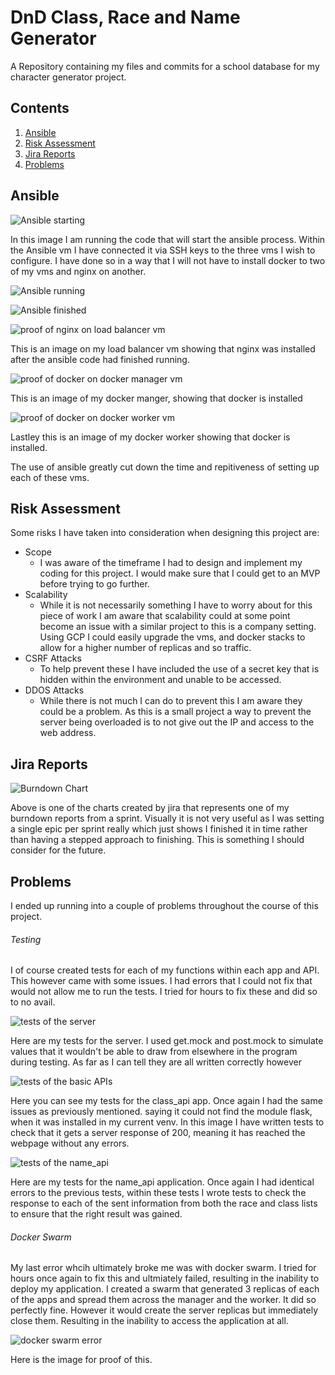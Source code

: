 # DnD Class, Race and Name Generator
A Repository containing my files and commits for a school database for my character generator project.

## Contents
1. [Ansible](#ansible)
2. [Risk Assessment](#riskassess)
3. [Jira Reports](#jirareports)
4. [Problems](#problems)


## Ansible <a name="ansible"></a>

![Ansible starting](/readme_images/ansible1.png)

In this image I am running the code that will start the ansible process. Within the Ansible vm I have connected it via SSH keys to the three vms I wish to configure. I have done so in a way that I will not have to install docker to two of my vms and nginx on another.


![Ansible running](/readme_images/ansible2.png)


![Ansible finished](/readme_images/ansible3.png)


![proof of nginx on load balancer vm](/readme_images/ansible4.png)

This is an image on my load balancer vm showing that nginx was installed after the ansible code had finished running.


![proof of docker on docker manager vm](/readme_images/ansible5.png)

This is an image of my docker manger, showing that docker is installed


![proof of docker on docker worker vm](/readme_images/ansible6.png)

Lastley this is an image of my docker worker showing that docker is installed.


The use of ansible greatly cut down the time and repitiveness of setting up each of these vms.



## Risk Assessment <a name="riskassess"></a>

Some risks I have taken into consideration when designing this project are:
- Scope
  - I was aware of the timeframe I had to design and implement my coding for this project. I would make sure that I could get to an MVP before trying to go further.
- Scalability
  - While it is not necessarily something I have to worry about for this piece of work I am aware that scalability could at some point become an issue with a similar project to this is a company setting. Using GCP I could easily upgrade the vms, and docker stacks to allow for a higher number of replicas and so traffic.
- CSRF Attacks
  - To help prevent these I have included the use of a secret key that is hidden within the environment and unable to be accessed.
- DDOS Attacks
  - While there is not much I can do to prevent this I am aware they could be a problem. As this is a small project a way to prevent the server being overloaded is to not give out the IP and access to the web address.



## Jira Reports <a name="jirareports"></a>

![Burndown Chart](/readme_images/sprint_burndown_chart.PNG)

Above is one of the charts created by jira that represents one of my burndown reports from a sprint. Visually it is not very useful as I was setting a single epic per sprint really which just shows I finished it in time rather than having a stepped approach to finishing. This is something I should consider for the future.



## Problems <a name="problems"></a>

I ended up running into a couple of problems throughout the course of this project.

###### Testing
I of course created tests for each of my functions within each app and API. This however came with some issues. I had errors that I could not fix that would not allow me to run the tests. I tried for hours to fix these and did so to no avail.

![tests of the server](/readme_images/testing1.png)

Here are my tests for the server. I used get.mock and post.mock to simulate values that it wouldn't be able to draw from elsewhere in the program during testing. As far as I can tell they are all written correctly however 


![tests of the basic APIs](/readme_images/testing3.png)

Here you can see my tests for the class_api app. Once again I had the same issues as previously mentioned. saying it could not find the module flask, when it was installed in my current venv. In this image I have written tests to check that it gets a server response of 200, meaning it has reached the webpage without any errors.


![tests of the name_api](/readme_images/testing4.png)

Here are my tests for the name_api application. Once again I had identical errors to the previous tests, within these tests I wrote tests to check the response to each of the sent information from both the race and class lists to ensure that the right result was gained.


###### Docker Swarm

My last error whcih ultimately broke me was with docker swarm. I tried for hours once again to fix this and ultmiately failed, resulting in the inability to deploy my application. I created a swarm that generated 3 replicas of each of the apps and spread them across the manager and the worker. It did so perfectly fine. However it would create the server replicas but immediately close them. Resulting in the inability to access the application at all.

![docker swarm error](/readme_images/testing5.png)

Here is the image for proof of this.

